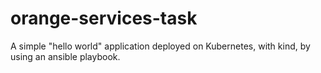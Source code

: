# orange-services-task
A simple "hello world" application deployed on Kubernetes, with kind, by using an ansible playbook.
